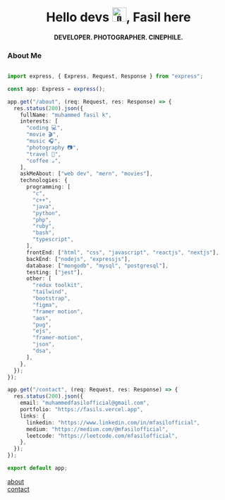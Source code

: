 <h1 align='center'>Hello devs <img src="https://fonts.gstatic.com/s/e/notoemoji/latest/1f44b/512.gif" alt="👋" width="32" height="32">, Fasil here</h1>
<h4 align="center">DEVELOPER. PHOTOGRAPHER. CINEPHILE.</h4>


### About Me
```typescript

import express, { Express, Request, Response } from "express";

const app: Express = express();

app.get("/about", (req: Request, res: Response) => {
  res.status(200).json({
    fullName: "muhammed fasil k",
    interests: [
      "coding 💻",
      "movie 🎬",
      "music 🎧",
      "photography 📷",
      "travel 🧳",
      "coffee ☕",
    ],
    askMeAbout: ["web dev", "mern", "movies"],
    technologies: {
      programming: [
        "c",
        "c++",
        "java",
        "python",
        "php",
        "ruby",
        "bash",
        "typescript",
      ],
      frontEnd: ["html", "css", "javascript", "reactjs", "nextjs"],
      backEnd: ["nodejs", "expressjs"],
      database: ["mongodb", "mysql", "postgresql"],
      testing: ["jest"],
      other: [
        "redux toolkit",
        "tailwind",
        "bootstrap",
        "figma",
        "framer motion",
        "aos",
        "pug",
        "ejs",
        "framer-motion",
        "json",
        "dsa",
      ],
    },
  });
});

app.get("/contact", (req: Request, res: Response) => {
  res.status(200).json({
    email: "muhammedfasilofficial@gmail.com",
    portfolio: "https://fasils.vercel.app",
    links: {
      linkedin: "https://www.linkedin.com/in/mfasilofficial",
      medium: "https://medium.com/@mfasilofficial",
      leetcode: "https://leetcode.com/mfasilofficial",
    },
  });
});

export default app;

```
[about](https://shorturl.at/ckCSW) <br />
[contact](https://shorturl.at/iF239)
